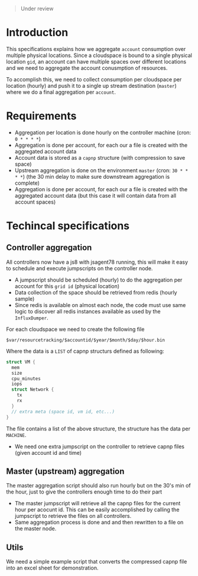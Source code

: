 > Under review

# Introduction
This specifications explains how we aggregate `account` consumption over multiple physical locations.
Since a cloudspace is bound to a single physical location `gid`, an account can have multiple spaces over different locations and we 
need to aggregate the account conusmption of resources.

To accomplish this, we need to collect consumption per cloudspace per location (hourly) and push it to a single up stream destination 
(`master`) where we do a final aggregation per `account`.

# Requirements
- Aggregation per location is done hourly on the controller machine (cron: `0 * * * *`)
- Aggregation is done per account, for each our a file is created with the aggregated account data
- Account data is stored as a `capnp` structure (with compression to save space)
- Upstream aggregation is done on the environment `master` (cron: `30 * * * *`) (the 30 min delay to make sure downstream aggregation is complete)
- Aggregation is done per account, for each our a file is created with the aggregated account data (but this case it will contain data from all account spaces)

# Techincal specifications
## Controller aggregation
All controllers now have a js8 with jsagent78 running, this will make it easy to schedule and execute jumpscripts on the controller node.
- A jumpscript should be scheduled (hourly) to do the aggregation per account for this `grid id` (physical location)
- Data collection of the space should be retrieved from redis (hourly sample)
 - Since redis is available on almost each node, the code must use same logic to discover all redis instances available as used by the `InfluxDumper`.

For each cloudspace we need to create the following file
```
$var/resourcetracking/$accountid/$year/$month/$day/$hour.bin
```
Where the data is a `LIST` of capnp structurs defined as following:

```go
struct VM {
  mem
  size
  cpu_minutes
  iops 
  struct Network {
    tx 
    rx
  }
  // extra meta (space id, vm id, etc...)
}
```

The file contains a list of the above structure, the structure has the data per `MACHINE`.

- We need one extra jumpscript on the controller to retrieve capnp files (given account id and time) 

## Master (upstream) aggregation 
The master aggregation script should also run hourly but on the 30's min of the hour, just to give the controllers enough time to do their part

- The master jumpscript will retrieve all the capnp files for the current hour per acocunt id. This can be easily accomplished by calling the jumpscript
to retrieve the files on all controllers.
- Same aggregation process is done and and then rewritten to a file on the master node.

## Utils
We need a simple example script that converts the compressed capnp file into an excel sheet for demonstration.
